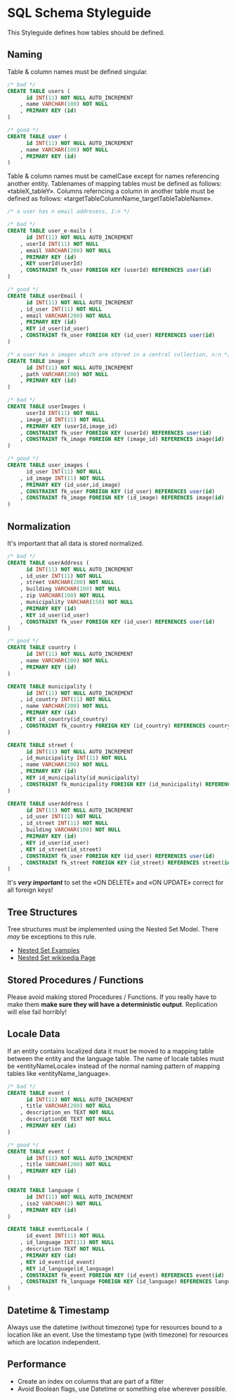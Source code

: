 # SQL Schema Styleguide

This Styleguide defines how tables should be defined.



## Naming

Table & column names must be defined singular.

```SQL
/* bad */
CREATE TABLE users (
	  id INT(11) NOT NULL AUTO_INCREMENT
	, name VARCHAR(100) NOT NULL
	, PRIMARY KEY (id)
)

/* good */
CREATE TABLE user (
	  id INT(11) NOT NULL AUTO_INCREMENT
	, name VARCHAR(100) NOT NULL
	, PRIMARY KEY (id)
)
```

Table & column names must be camelCase except for names referencing another entity. Tablenames of mapping tables must be defined as follows: «tableX_tableY». Columns referncing a column in another table must be defined as follows: «targetTableColumnName_targetTableTableName».


```SQL
/* a user has n email addresess, 1:n */

/* bad */
CREATE TABLE user_e-mails (
	  id INT(11) NOT NULL AUTO_INCREMENT
	, userId INT(11) NOT NULL
	, email VARCHAR(200) NOT NULL
	, PRIMARY KEY (id)
	, KEY userId(userId)
	, CONSTRAINT fk_user FOREIGN KEY (userId) REFERENCES user(id)
)

/* good */
CREATE TABLE userEmail (
	  id INT(11) NOT NULL AUTO_INCREMENT
	, id_user INT(11) NOT NULL
	, email VARCHAR(200) NOT NULL
	, PRIMARY KEY (id)
	, KEY id_user(id_user)
	, CONSTRAINT fk_user FOREIGN KEY (id_user) REFERENCES user(id)
)
```


```SQL
/* a user has n images which are stored in a central collection, n:n */
CREATE TABLE image (
	  id INT(11) NOT NULL AUTO_INCREMENT
	, path VARCHAR(200) NOT NULL
	, PRIMARY KEY (id)
)
```


```SQL
/* bad */
CREATE TABLE userImages (
	  userId INT(11) NOT NULL
	, image_id INT(11) NOT NULL
	, PRIMARY KEY (userId,image_id)
	, CONSTRAINT fk_user FOREIGN KEY (userId) REFERENCES user(id)
	, CONSTRAINT fk_image FOREIGN KEY (image_id) REFERENCES image(id)
)

/* good */
CREATE TABLE user_images (
	  id_user INT(11) NOT NULL
	, id_image INT(11) NOT NULL
	, PRIMARY KEY (id_user,id_image)
	, CONSTRAINT fk_user FOREIGN KEY (id_user) REFERENCES user(id)
	, CONSTRAINT fk_image FOREIGN KEY (id_image) REFERENCES image(id)
)
```

## Normalization

It's important that all data is stored normalized.


```SQL
/* bad */
CREATE TABLE userAddress (
	  id INT(11) NOT NULL AUTO_INCREMENT
	, id_user INT(11) NOT NULL
	, street VARCHAR(200) NOT NULL
	, building VARCHAR(100) NOT NULL
	, zip VARCHAR(100) NOT NULL
	, municipality VARCHAR(150) NOT NULL
	, PRIMARY KEY (id)
	, KEY id_user(id_user)
	, CONSTRAINT fk_user FOREIGN KEY (id_user) REFERENCES user(id)
)

/* good */
CREATE TABLE country (
	  id INT(11) NOT NULL AUTO_INCREMENT
	, name VARCHAR(200) NOT NULL
	, PRIMARY KEY (id)
)

CREATE TABLE municipality (
	  id INT(11) NOT NULL AUTO_INCREMENT
	, id_country INT(11) NOT NULL
	, name VARCHAR(200) NOT NULL
	, PRIMARY KEY (id)
	, KEY id_country(id_country)
	, CONSTRAINT fk_country FOREIGN KEY (id_country) REFERENCES country(id)
)

CREATE TABLE street (
	  id INT(11) NOT NULL AUTO_INCREMENT
	, id_municipality INT(11) NOT NULL
	, name VARCHAR(200) NOT NULL
	, PRIMARY KEY (id)
	, KEY id_municipality(id_municipality)
	, CONSTRAINT fk_municipality FOREIGN KEY (id_municipality) REFERENCES municipality(id)
)

CREATE TABLE userAddress (
	  id INT(11) NOT NULL AUTO_INCREMENT
	, id_user INT(11) NOT NULL
	, id_street INT(11) NOT NULL
	, building VARCHAR(100) NOT NULL
	, PRIMARY KEY (id)
	, KEY id_user(id_user)
	, KEY id_street(id_street)
	, CONSTRAINT fk_user FOREIGN KEY (id_user) REFERENCES user(id)
	, CONSTRAINT fk_street FOREIGN KEY (id_street) REFERENCES street(id)
)
```

It's ***very important*** to set the «ON DELETE» and «ON UPDATE» correct for all foreign keys!



## Tree Structures

Tree structures must be implemented using the Nested Set Model. There *may* be exceptions to this rule.

- [Nested Set Examples](http://mikehillyer.com/articles/managing-hierarchical-data-in-mysql/)
- [Nested Set wikipedia Page](http://en.wikipedia.org/wiki/Nested_set_model)



## Stored Procedures / Functions

Please avoid making stored Procedures / Functions. If you really have to make them **make sure they will have a deterministic output**. Replication will else fail horribly!



## Locale Data

If an entity contains localized data it must be moved to a mapping table between the entity and the language table. The name of locale tables must be «entityNameLocale» instead of the normal naming pattern of mapping tables like «entityName_language».


```SQL
/* bad */
CREATE TABLE event (
	  id INT(11) NOT NULL AUTO_INCREMENT
	, title VARCHAR(200) NOT NULL
	, description_en TEXT NOT NULL
	, descriptionDE TEXT NOT NULL
	, PRIMARY KEY (id)
)

/* good */
CREATE TABLE event (
	  id INT(11) NOT NULL AUTO_INCREMENT
	, title VARCHAR(200) NOT NULL
	, PRIMARY KEY (id)
)

CREATE TABLE language (
	  id INT(11) NOT NULL AUTO_INCREMENT
	, iso2 VARCHAR(2) NOT NULL
	, PRIMARY KEY (id)
)

CREATE TABLE eventLocale (
	  id_event INT(11) NOT NULL
	, id_language INT(11) NOT NULL
	, description TEXT NOT NULL
	, PRIMARY KEY (id)
	, KEY id_event(id_event)
	, KEY id_language(id_language)
	, CONSTRAINT fk_event FOREIGN KEY (id_event) REFERENCES event(id)
	, CONSTRAINT fk_language FOREIGN KEY (id_language) REFERENCES language(id)
)
```



## Datetime & Timestamp

Always use the datetime (without timezone) type for resources bound to a location like an event. Use the timestamp type (with timezone) for resources which are location independent.



## Performance

- Create an index on columns that are part of a filter
- Avoid Boolean flags, use Datetime or something else wherever possible. 
